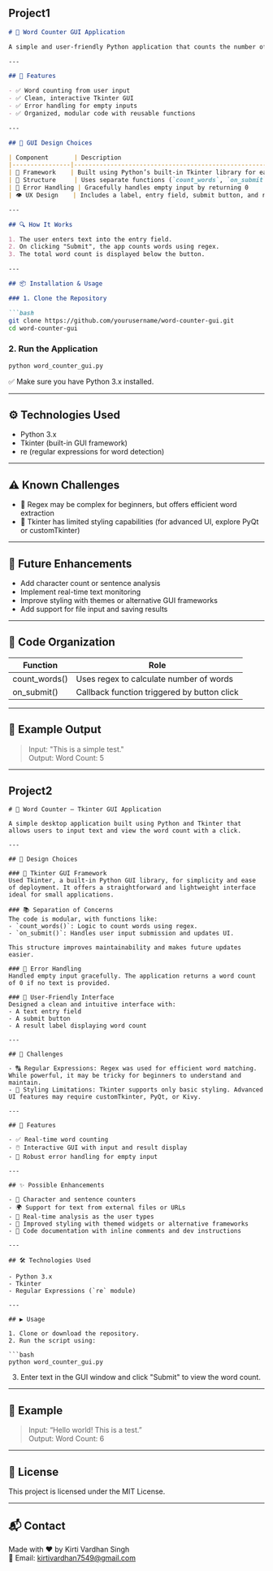 ## Project1
```markdown
# 📝 Word Counter GUI Application

A simple and user-friendly Python application that counts the number of words in a given input using a Tkinter-based GUI.

---

## 📌 Features

- ✅ Word counting from user input
- ✅ Clean, interactive Tkinter GUI
- ✅ Error handling for empty inputs
- ✅ Organized, modular code with reusable functions

---

## 🎨 GUI Design Choices

| Component       | Description                                                                 |
|----------------|-----------------------------------------------------------------------------|
| 🎯 Framework    | Built using Python’s built-in Tkinter library for easy deployment           |
| 🧠 Structure     | Uses separate functions (`count_words`, `on_submit`) for modular design     |
| 🚫 Error Handling | Gracefully handles empty input by returning 0                              |
| 👁️ UX Design    | Includes a label, entry field, submit button, and result output label       |

---

## 🔍 How It Works

1. The user enters text into the entry field.
2. On clicking "Submit", the app counts words using regex.
3. The total word count is displayed below the button.

---

## 📦 Installation & Usage

### 1. Clone the Repository

```bash
git clone https://github.com/yourusername/word-counter-gui.git
cd word-counter-gui
```

### 2. Run the Application

```bash
python word_counter_gui.py
```

✅ Make sure you have Python 3.x installed.

---

## ⚙️ Technologies Used

- Python 3.x
- Tkinter (built-in GUI framework)
- re (regular expressions for word detection)

---

## ⚠️ Known Challenges

- 🧩 Regex may be complex for beginners, but offers efficient word extraction
- 🎨 Tkinter has limited styling capabilities (for advanced UI, explore PyQt or customTkinter)

---

## 🚀 Future Enhancements

- Add character count or sentence analysis
- Implement real-time text monitoring
- Improve styling with themes or alternative GUI frameworks
- Add support for file input and saving results

---

## 📄 Code Organization

| Function        | Role                                               |
|----------------|----------------------------------------------------|
| count_words()   | Uses regex to calculate number of words            |
| on_submit()     | Callback function triggered by button click        |

---

## 🧠 Example Output

> Input: "This is a simple test."  
> Output: Word Count: 5

---



## Project2
```
# 📝 Word Counter – Tkinter GUI Application

A simple desktop application built using Python and Tkinter that allows users to input text and view the word count with a click.

---

## 📐 Design Choices

### 🧱 Tkinter GUI Framework
Used Tkinter, a built-in Python GUI library, for simplicity and ease of deployment. It offers a straightforward and lightweight interface ideal for small applications.

### 📚 Separation of Concerns
The code is modular, with functions like:
- `count_words()`: Logic to count words using regex.
- `on_submit()`: Handles user input submission and updates UI.

This structure improves maintainability and makes future updates easier.

### 🚫 Error Handling
Handled empty input gracefully. The application returns a word count of 0 if no text is provided.

### 🎯 User-Friendly Interface
Designed a clean and intuitive interface with:
- A text entry field
- A submit button
- A result label displaying word count

---

## 🧩 Challenges

- 🔠 Regular Expressions: Regex was used for efficient word matching. While powerful, it may be tricky for beginners to understand and maintain.
- 🎨 Styling Limitations: Tkinter supports only basic styling. Advanced UI features may require customTkinter, PyQt, or Kivy.

---

## 🚀 Features

- ✅ Real-time word counting
- 🖱️ Interactive GUI with input and result display
- 🔄 Robust error handling for empty input

---

## ✨ Possible Enhancements

- 📏 Character and sentence counters
- 🌍 Support for text from external files or URLs
- 🧪 Real-time analysis as the user types
- 🎨 Improved styling with themed widgets or alternative frameworks
- 📘 Code documentation with inline comments and dev instructions

---

## 🛠️ Technologies Used

- Python 3.x
- Tkinter
- Regular Expressions (`re` module)

---

## ▶️ Usage

1. Clone or download the repository.
2. Run the script using:

```bash
python word_counter_gui.py
```

3. Enter text in the GUI window and click "Submit" to view the word count.

---

## 🧠 Example

> Input: “Hello world! This is a test.”  
> Output: Word Count: 6

---

## 📄 License

This project is licensed under the MIT License.

---

## 📬 Contact

Made with ❤️ by Kirti Vardhan Singh  
📧 Email: kirtivardhan7549@gmail.com


